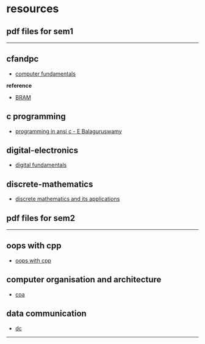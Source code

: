 # resources

## pdf files for sem1
------------------------------------------------------------------------------------------------------------------------------

## cfandpc
- [computer fundamentals](https://github.com/depressed-shashi/resources/raw/main/cfandpc/comp_fundamentals_priti_sinha.pdf)

**reference**
- [BRAM](https://github.com/depressed-shashi/resources/raw/main/cfandpc/B-Ram-comp_fundamentals.pdf)

## c programming
- [programming in ansi c - E Balaguruswamy](https://github.com/depressed-shashi/resources/raw/main/cprogramming/E%20Balagurusamy%20-%20Programming%20in%20ANSI%20C-McGraw%20Hill%20Education.pdf)


## digital-electronics

- [digital fundamentals](https://github.com/depressed-shashi/resources/raw/main/digital-electronics/Thomas%20L.%20Floyd%20-%20Digital%20Fundamentals-Prentice%20Hall%20(2014).pdf)
 

## discrete-mathematics
- [discrete mathematics and its applications](https://github.com/depressed-shashi/resources/raw/main/discrete-mathematics/Kenneth%20H.%20Rosen%20-%20Discrete%20mathematics%20and%20its%20applications%20(2013%2C%20McGraw-Hill)%20-%20libgen.li.pdf)



## pdf files for sem2

--------------------------------------------------------------------------------------------------------------------------------------
## oops with cpp
- [oops with cpp]()

## computer organisation and architecture

- [coa]()

## data communication

- [dc]()


-----------------------------------------------------------------------------------------------------------------------------------------
